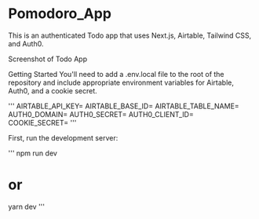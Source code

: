 # Pomodoro_App

This is an authenticated Todo app that uses Next.js, Airtable, Tailwind CSS, and Auth0.

Screenshot of Todo App

Getting Started
You'll need to add a .env.local file to the root of the repository and include appropriate environment variables for Airtable, Auth0, and a cookie secret.

'''
AIRTABLE_API_KEY=
AIRTABLE_BASE_ID=
AIRTABLE_TABLE_NAME=
AUTH0_DOMAIN=
AUTH0_SECRET=
AUTH0_CLIENT_ID=
COOKIE_SECRET=
'''

First, run the development server:

'''
npm run dev
# or
yarn dev
'''
